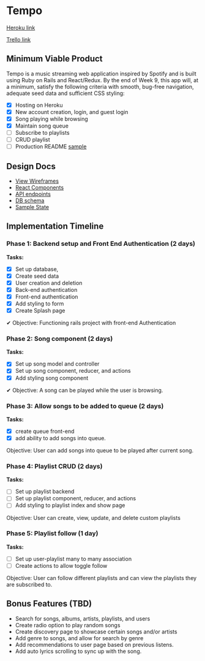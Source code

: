 # Tempo

[Heroku link](https://tempo.herokuapp.com/)

[Trello link](https://trello.com/b/qC1AQZq5/tempo)

## Minimum Viable Product

Tempo is a music streaming web application inspired by Spotify and is built using Ruby on Rails and React/Redux. By the end of Week 9, this app will, at a minimum, satisfy the following criteria with smooth, bug-free navigation, adequate seed data and sufficient CSS styling:

- [x] Hosting on Heroku
- [x] New account creation, login, and guest login
- [x] Song playing while browsing
- [x] Maintain song queue
- [ ] Subscribe to playlists
- [ ] CRUD playlist
- [ ] Production README [sample](docs/production_readme.md)

## Design Docs

- [View Wireframes](docs/wireframes)
- [React Components](docs/component-hierarchy.md)
- [API endpoints](docs/api-endpoints.md)
- [DB schema](docs/schema.md)
- [Sample State](docs/sample-state.md)

## Implementation Timeline

### Phase 1: Backend setup and Front End Authentication (2 days)

**Tasks:**
- [x] Set up database,
- [x] Create seed data
- [x] User creation and deletion
- [x] Back-end authentication
- [x] Front-end authentication
- [x] Add styling to form
- [x] Create Splash page

&#10004; Objective: Functioning rails project with front-end Authentication

### Phase 2: Song component (2 days)

**Tasks:**
- [x] Set up song model and controller
- [x] Set up song component, reducer, and actions
- [x] Add styling song component

&#10004; Objective: A song can be played while the user is browsing.

### Phase 3: Allow songs to be added to queue (2 days)

**Tasks:**
- [x] create queue front-end
- [x] add ability to add songs into queue.

Objective: User can add songs into queue to be played after current song.

### Phase 4: Playlist CRUD (2 days)

**Tasks:**
- [ ] Set up playlist backend
- [ ] Set up playlist component, reducer, and actions
- [ ] Add styling to playlist index and show page

Objective: User can create, view, update, and delete custom playlists

### Phase 5: Playlist follow (1 day)
**Tasks:**
- [ ] Set up user-playlist many to many association
- [ ] Create actions to allow toggle follow

Objective: User can follow different playlists and can view the playlists they are subscribed to.

## Bonus Features (TBD)
- Search for songs, albums, artists, playlists, and users
- Create radio option to play random songs
- Create discovery page to showcase certain songs and/or artists
- Add genre to songs, and allow for search by genre
- Add recommendations to user page based on previous listens.
- Add auto lyrics scrolling to sync up with the song.
